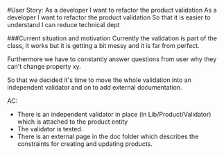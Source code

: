 #User Story: As a developer I want to refactor the product validation
As a developer 
I want to refactor the product validation
So that it is easier to understand I can reduce technical dept

###Current situation and motivation
Currently the validation is part of the class, it works but it is getting a bit messy and it is far from perfect.

Furthermore we have to constantly answer questions from user why they can't change property xy. 

So that we decided it's time to move the whole validation into an independent validator and on to add external documentation.

AC:
- There is an independent validator in place (in Lib/Product/Validator) which is attached to the product entity
- The validator is tested.  
- There is an external page in the doc folder which describes the constraints for creating and updating products. 